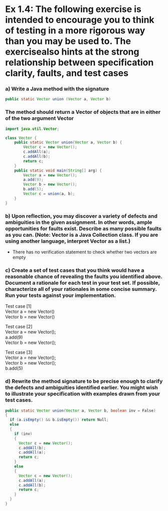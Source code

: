 # Ex 1.4: The following exercise is intended to encourage you to think of testing in a more rigorous way than you may be used to. The exercisealso hints at the strong relationship between specification clarity, faults, and test cases

### a) Write a Java method with the signature

```java
public static Vector union (Vector a, Vector b)
```

### The method should return a Vector of objects that are in either of the two argument Vector

``` java
import java.util.Vector;

class Vector { 
	public static Vector union(Vector a, Vector b) { 
		Vector c = new Vector(); 
		c.addAll(a); 
		c.addAll(b); 
		return c; 
	} 
	public static void main(String[] arg) { 
		Vector a = new Vector(); 
		a.add(9); 
		Vector b = new Vector(); 
		b.add(5); 
		Vector c = union(a, b); 
	} 
} 
```

### b) Upon reflection, you may discover a variety of defects and ambiguities in the given assignment. In other words, ample opportunities for faults exist. Describe as many possible faults as you can. (Note: Vector is a Java Collection class. If you are using another language, interpret Vector as a list.)

* There has no verification statement to check whether two vectors are empty

### c) Create a set of test cases that you think would have a reasonable chance of revealing the faults you identified above. Document a rationale for each test in your test set. If possible, characterize all of your rationales in some concise summary. Run your tests against your implementation.

Test case [1]  
Vector a = new Vector()  
Vector b = new Vector()  

Test case [2]  
Vector a = new Vector();  
a.add(9)  
Vector b = new Vector();  

Test case [3]  
Vector a = new Vector();  
Vector b = new Vector();  
b.add(5)  

### d) Rewrite the method signature to be precise enough to clarify the defects and ambiguities identified earlier. You might wish to illustrate your specification with examples drawn from your test cases.
```java
public static Vector union(Vector a, Vector b, boolean inv = False)
{
  if (a.isEmpty() && b.isEmpty()) return Null;
  else
  {
    if (inv)
    {
      Vector c = new Vector();
      c.addAll(b);
      c.addAll(a);
      return c;
    }
    else
    {
      Vector c = new Vector();
      c.addAll(a);
      c.addAll(b);
      return c;
    }
  }
}
```
